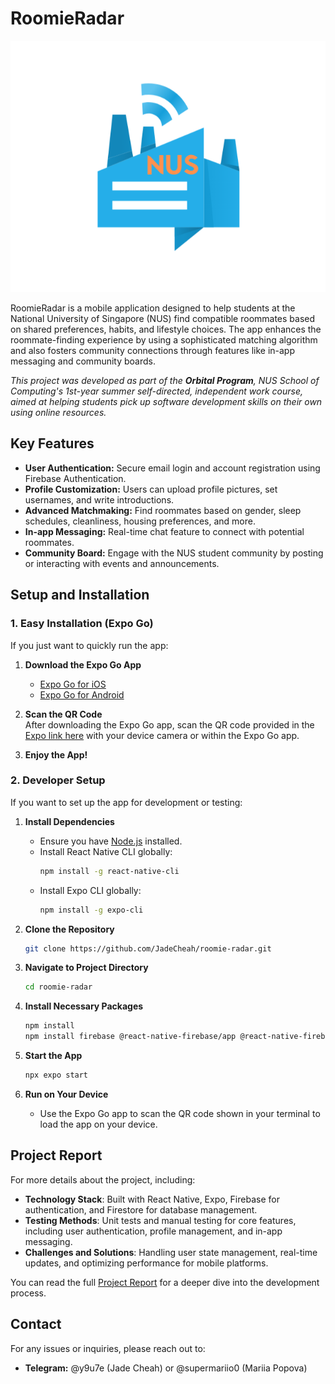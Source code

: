 # RoomieRadar
![RoomieRadar Icon](./assets/Roomie-radar-white-background-1.png)

RoomieRadar is a mobile application designed to help students at the National University of Singapore (NUS) find compatible roommates based on shared preferences, habits, and lifestyle choices. The app enhances the roommate-finding experience by using a sophisticated matching algorithm and also fosters community connections through features like in-app messaging and community boards.

*This project was developed as part of the **Orbital Program**, NUS School of Computing's 1st-year summer self-directed, independent work course, aimed at helping students pick up software development skills on their own using online resources.*

## Key Features

- **User Authentication:** Secure email login and account registration using Firebase Authentication.
- **Profile Customization:** Users can upload profile pictures, set usernames, and write introductions.
- **Advanced Matchmaking:** Find roommates based on gender, sleep schedules, cleanliness, housing preferences, and more.
- **In-app Messaging:** Real-time chat feature to connect with potential roommates.
- **Community Board:** Engage with the NUS student community by posting or interacting with events and announcements.

## Setup and Installation

### 1. Easy Installation (Expo Go)

If you just want to quickly run the app:

1. **Download the Expo Go App**  
   - [Expo Go for iOS](https://apps.apple.com/app/expo-go/id982107779)
   - [Expo Go for Android](https://play.google.com/store/apps/details?id=host.exp.exponent&hl=en&gl=US)

2. **Scan the QR Code**  
   After downloading the Expo Go app, scan the QR code provided in the [Expo link here](https://expo.dev/preview/update?message=Milestone3.v1&updateRuntimeVersion=1.0.0&createdAt=2024-07-29T06%3A52%3A01.915Z&slug=exp&projectId=83f10503-a595-42e4-b630-43ba737e56af&group=36e0f1c0-b345-423b-8803-f107c3c588a3) with your device camera or within the Expo Go app.

3. **Enjoy the App!**

### 2. Developer Setup

If you want to set up the app for development or testing:

1. **Install Dependencies**
   - Ensure you have [Node.js](https://nodejs.org/) installed.
   - Install React Native CLI globally:  
     ```bash
     npm install -g react-native-cli
     ```
   - Install Expo CLI globally:  
     ```bash
     npm install -g expo-cli
     ```

2. **Clone the Repository**
   ```bash
   git clone https://github.com/JadeCheah/roomie-radar.git

3. **Navigate to Project Directory**
    ```bash
    cd roomie-radar

4. **Install Necessary Packages**
    ```bash
    npm install
    npm install firebase @react-native-firebase/app @react-native-firebase/auth

5. **Start the App**
    ```bash 
    npx expo start

6. **Run on Your Device**
    - Use the Expo Go app to scan the QR code shown in your terminal to load the app on your device.

## Project Report

For more details about the project, including:

- **Technology Stack**: Built with React Native, Expo, Firebase for authentication, and Firestore for database management.
- **Testing Methods**: Unit tests and manual testing for core features, including user authentication, profile management, and in-app messaging.
- **Challenges and Solutions**: Handling user state management, real-time updates, and optimizing performance for mobile platforms.

You can read the full [Project Report](./ProjectReport_RoomieRadar.pdf) for a deeper dive into the development process.

## Contact

For any issues or inquiries, please reach out to:

- **Telegram:** @y9u7e (Jade Cheah) or @supermariio0 (Mariia Popova)